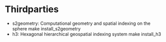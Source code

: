 # Thirdparties

-   s2geometry: Computational geometry and spatial indexing on the sphere
        make install_s2geometry
-   h3: Hexagonal hierarchical geospatial indexing system
        make install_h3

